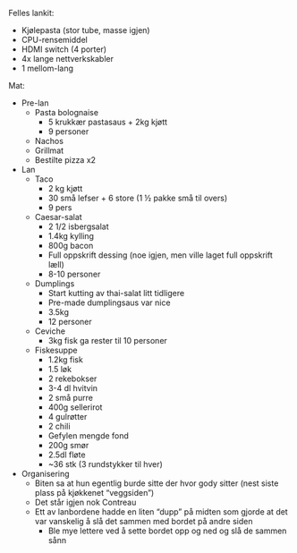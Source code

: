 Felles lankit:

* Kjølepasta (stor tube, masse igjen)  
* CPU-rensemiddel  
* HDMI switch (4 porter)  
* 4x lange nettverkskabler  
* 1 mellom-lang

Mat:

* Pre-lan  
  * Pasta bolognaise  
    * 5 krukkær pastasaus \+ 2kg kjøtt  
    * 9 personer  
  * Nachos  
  * Grillmat  
  * Bestilte pizza x2  
* Lan  
  * Taco  
    * 2 kg kjøtt  
    * 30 små lefser \+ 6 store (1 ½ pakke små til overs)  
    * 9 pers  
  * Caesar-salat  
    * 2 1/2 isbergsalat  
    * 1.4kg kylling  
    * 800g bacon  
    * Full oppskrift dessing (noe igjen, men ville laget full oppskrift læll)  
    * 8-10 personer  
  * Dumplings  
    * Start kutting av thai-salat litt tidligere  
    * Pre-made dumplingsaus var nice  
    * 3.5kg  
    * 12 personer  
  * Ceviche  
    * 3kg fisk ga rester til 10 personer  
  * Fiskesuppe  
    * 1.2kg fisk  
    * 1.5 løk  
    * 2 rekebokser  
    * 3-4 dl hvitvin  
    * 2 små purre  
    * 400g sellerirot  
    * 4 gulrøtter  
    * 2 chili  
    * Gefylen mengde fond  
    * 200g smør  
    * 2.5dl fløte  
    * \~36 stk (3 rundstykker til hver)  
* Organisering  
  * Biten sa at hun egentlig burde sitte der hvor gody sitter (nest siste plass på kjøkkenet “veggsiden”)  
  * Det står igjen nok Contreau   
  * Ett av lanbordene hadde en liten “dupp” på midten som gjorde at det var vanskelig å slå det sammen med bordet på andre siden  
    * Ble mye lettere ved å sette bordet opp og ned og slå de sammen sånn